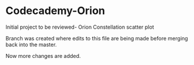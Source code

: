 # Codecademy-Orion
Initial project to be reviewed- Orion Constellation scatter plot

Branch was created where edits to this file are being made before merging back into the master.

Now more changes are added.
